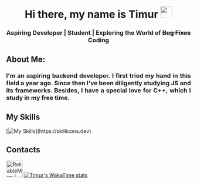 <h1 align="center">Hi there, my name is Timur</a> 
<img src="https://github.com/blackcater/blackcater/raw/main/images/Hi.gif" height="32"/></h1>
<h3 align="center">Aspiring Developer | Student | Exploring the World of <del>Bug Fixes</del> Coding</h3>

<h2> About Me:</h2>   
  <h3 align="justify">I'm an aspiring backend developer. I first tried my hand in this field a year ago. Since then I've been diligently studying JS and its frameworks. Besides, I have a special love for C++, which I study in my free time.</h3>
<h2>My Skills</h2>
<p align="center"> 
 
[![My Skills](https://skillicons.dev/icons?i=js,nodejs,express,github,c,cpp,python,)](https://skillicons.dev)
<h2>Contacts</h2>

<a href="https://t.me/timealiver" rel="nofollow" target="_blank"><img align="left" alt="ReliableMan | Telegram" width="45" height="45" src="https://img.icons8.com/fluency/48/000000/telegram-app.png" style="max-width: 100%;"></a>&nbsp;

[![Timur's WakaTime stats](https://github-readme-stats.vercel.app/api/wakatime?username=timealiver)](https://github.com/timealiver/github-readme-stats)
